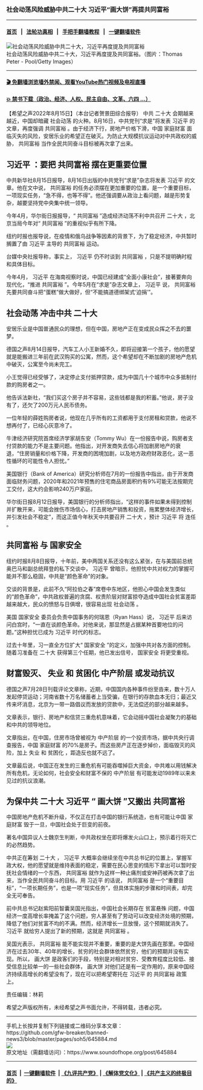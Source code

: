 ### 社会动荡风险威胁中共二十大 习近平“画大饼”再提共同富裕
------------------------

#### [首页](https://github.com/gfw-breaker/banned-news3/blob/master/README.md) &nbsp;&nbsp;|&nbsp;&nbsp; [法轮功真相](https://github.com/begood0513/basic/blob/master/README.md)  &nbsp;&nbsp;|&nbsp;&nbsp; [手把手翻墙教程](https://github.com/gfw-breaker/guides/wiki)  &nbsp;&nbsp;|&nbsp;&nbsp; [一键翻墙软件](https://github.com/gfw-breaker/nogfw/blob/master/README.md)  



<div><img alt="社会动荡风险威胁中共二十大，习近平再度提及共同富裕" src="https://img.soundofhope.org/2022-08/gettyimages-683157028-1660595412271.jpg"/>
<br/><figcaption class="caption">
 社会动荡风险威胁中共二十大，习近平再度提及共同富裕。（图片：Thomas Peter - Pool/Getty Images）
</figcaption></div><hr/>

#### [ 🎬  免翻墙浏览墙外禁闻、观看YouTube热门视频及电视直播](https://github.com/gfw-breaker/HelloWorld)

#### [ 💥  禁书下载（政治、经济、人权、民主自由、文革、六四 ...）](https://github.com/gfw-breaker/books/blob/master/README.md)

<div><div class="Content__Wrapper sc-1bvya0-0 grZQxZ">
 <p class="meta-top">
  <span class="meta">
   【希望之声2022年8月15日】（本台记者贺景田综合报导）
  </span>
  中共
  <ok href="/term/294559">
   二十大
  </ok>
  会期越来越近，中国却暗藏
  <ok href="/term/117059">
   社会动荡
  </ok>
  的火种。8月16日，中共党刊“求是”将发表
  <ok href="/term/1063">
   习近平
  </ok>
  的文章，再度强调
  <ok href="/term/594488">
   共同富裕
  </ok>
  。由于经济下行，房地产价格下滑，中国
  <ok href="/term/772808">
   家庭财富
  </ok>
  面临灭失的风险，安居乐业的希望正在破灭。为防止大规模抗议运动对中共政权的威胁，
  <ok href="/term/594488">
   共同富裕
  </ok>
  当作全民共同奋斗目标被再次拿了出来。
 </p>
 <h2>
  <strong>
   <ok href="/term/1063">
    习近平
   </ok>
   ：要把
   <ok href="/term/594488">
    共同富裕
   </ok>
   摆在更重要位置
  </strong>
 </h2>
 <p>
  中共新华社8月15日报导，8月16日出版的中共党刊“求是”杂志将发表
  <ok href="/term/1063">
   习近平
  </ok>
  的文章。他在文中说，
  <ok href="/term/594488">
   共同富裕
  </ok>
  的任务必须摆在更加重要的位置，是一个重要目标，一项现实任务，“急不得，也等不得”。他还强调要从政治上看问题，越是形势复杂，越要坚持党中央集中统一领导。
 </p>
 <p>
  今年4月，华尔街日报报导，“
  <ok href="/term/594488">
   共同富裕
  </ok>
  ”造成经济动荡不利中共召开
  <ok href="/term/294559">
   二十大
  </ok>
  ，北京当局今年对“
  <ok href="/term/594488">
   共同富裕
  </ok>
  ”的重视似乎有所下降。
 </p>
 <p>
  纽约时报也报导说，在疫情和俄乌战争等因素的背景下，为了稳定经济，中共暂时搁置了由
  <ok href="/term/1063">
   习近平
  </ok>
  主导的
  <ok href="/term/594488">
   共同富裕
  </ok>
  运动。
 </p>
 <p>
  台媒中央社报导称，事实上，
  <ok href="/term/1063">
   习近平
  </ok>
  仍不时谈到
  <ok href="/term/594488">
   共同富裕
  </ok>
  ，只是不提明确时程和具体目标。
 </p>
 <p>
  今年4月，
  <ok href="/term/1063">
   习近平
  </ok>
  在海南视察时说，中国已经建成“全面小康社会”，接著要奔向现代化，“推进
  <ok href="/term/594488">
   共同富裕
  </ok>
  ”。今年5月在“求是”杂志文章上，
  <ok href="/term/1063">
   习近平
  </ok>
  说，
  <ok href="/term/594488">
   共同富裕
  </ok>
  先要共同奋斗把“蛋糕”做大做好，但“不能搞道德绑架式‘迫捐’”。
 </p>
 <h2>
  <strong>
   <ok href="/term/117059">
    社会动荡
   </ok>
   冲击中共
   <ok href="/term/294559">
    二十大
   </ok>
  </strong>
 </h2>
 <p>
  安居乐业是中国普通民众的理想，但在中国，房地产正在变成民众挥之不去的噩梦。
 </p>
 <p>
  德国之声8月14日报导，汽车工人小王新婚不久，即将迎接第一个孩子，他的愿望就是能搬进三年前在武汉购买的公寓，然而，这个希望却在不断加剧的房地产危机中破灭，公寓至今尚未完工。
 </p>
 <p>
  小王觉得已经受够了，决定停止支付抵押贷款，成为中国几十个城市中众多抵制付款的购房者之一。
 </p>
 <p>
  他告诉法新社，“我们买这个房子并不容易，这些钱都是我的积蓄。”他说，房子没有了，还欠了200万元人民币债务。
 </p>
 <p>
  一位年轻的薛姓购房者说，他现在几乎所有的工资都用于支付房租和贷款，他说不想再付了，已经心灰意冷了。
 </p>
 <p>
  牛津经济研究院首席经济学家胡东安（Tommy Wu）在一份报告中说，购房者支付贷款的能力不是主要问题。他指出，对开发商失去信心将加剧房地产的衰退，“住房销量和价格下降，开发商的困境加剧，以及地方政府财政恶化，这一恶性循环的可能性令人担忧。”
 </p>
 <p>
  美国银行（Bank of America）研究分析师在7月的一份报告中指出，由于开发商面临财务问题，2020年和2021年预售的住宅商品房面积约有9%可能无法按期完工交付，这大约会影响240万户家庭。
 </p>
 <p>
  华尔街日报8月12日报导，美国银行的分析师指出，“这样的事件如果未得到控制并扩散开来，可能会挫伤市场信心，打击房地产销售和投资，拖累整体经济增长，并引发社会不稳定”，而这正值今年秋天中共要召开
  <ok href="/term/294559">
   二十大
  </ok>
  ，预计
  <ok href="/term/1063">
   习近平
  </ok>
  将
  <ok href="/term/12659">
   连任
  </ok>
  。
 </p>
 <h2>
  <strong>
   <ok href="/term/594488">
    共同富裕
   </ok>
   与
   <ok href="/term/3085">
    国家安全
   </ok>
  </strong>
 </h2>
 <p>
  纽约时报8月8日报导，十年前，美中两国关系还没有这么紧张，在与美国前总统奥巴马和副总统拜登的私下交谈中，
  <ok href="/term/1063">
   习近平
  </ok>
  曾暗示，他担忧中共对权力的掌握可能并不那么稳固，中共是“颜色革命”的对象。
 </p>
 <p>
  交谈的背景是，此前不久“阿拉伯之春”席卷中东地区，他担心中国会发生类似的“颜色革命”，中共政权普遍的贪腐、权贵阶层对财富掠夺造成中国社会贫富差距越来越大，民众的愤怒与日俱增，很容易出现
  <ok href="/term/117059">
   社会动荡
  </ok>
  。
 </p>
 <p>
  美国
  <ok href="/term/3085">
   国家安全
  </ok>
  委员会负责中国事务的何瑞恩（Ryan Hass）说，
  <ok href="/term/1063">
   习近平
  </ok>
  后来访问白宫时，“一直在谈颜色革命。对他来说，那显然是占据某种首要地位的问题。”这种担忧已成为
  <ok href="/term/1063">
   习近平
  </ok>
  时代的标志。
 </p>
 <p>
  过去十年里，习一直全方位扩大“
  <ok href="/term/3085">
   国家安全
  </ok>
  ”的定义，加强中共对各方面的控制。随着习准备在
  <ok href="/term/294559">
   二十大
  </ok>
  获得第三个任期，他已发出信号，
  <ok href="/term/3085">
   国家安全
  </ok>
  将更受重视。
 </p>
 <h2>
  <strong>
   财富毁灭、
   <ok href="/term/1232">
    失业
   </ok>
   和
   <ok href="/term/767867">
    贫困化
   </ok>
   <ok href="/term/28480">
    中产阶层
   </ok>
   或发动抗议
  </strong>
 </h2>
 <p>
  德国之声7月28日刊载评论文章称，近期，中国国内各种事件纷至沓来，数十万人发起停贷运动；河南省数十万名储蓄者上当受骗，在银行的存款血本无归；最近又传来坏消息，北京为一带一路倡议而发放的贷款中，无法偿还的部分越来越多。
 </p>
 <p>
  文章表示，银行、房地产和信贷三重危机意味着，它会动摇中国社会凝聚力的基础和中共的领导地位。
 </p>
 <p>
  文章指出，在中国，住房市场曾被视为
  <ok href="/term/28480">
   中产阶层
  </ok>
  的一个投资市场，据中共央行调查报告，中国
  <ok href="/term/772808">
   家庭财富
  </ok>
  的70%是房子。而这些房产正在逐步掉价，面临毁灭的风险，加上
  <ok href="/term/1232">
   失业
  </ok>
  和
  <ok href="/term/767867">
   贫困化
  </ok>
  ，距造反也就不远了。
 </p>
 <p>
  文章最后说，中国正在发生的三重危机有可能吞噬掉巨大资金，中共难以用钱解决所有危机，无论如何，社会安全和财富不保的
  <ok href="/term/28480">
   中产阶层
  </ok>
  有可能发动1989年以来未见过的抗议浪潮。
 </p>
 <h2>
  <strong>
   为保中共
   <ok href="/term/294559">
    二十大
   </ok>
   <ok href="/term/1063">
    习近平
   </ok>
   “
   <ok href="/term/632520">
    画大饼
   </ok>
   ”又搬出
   <ok href="/term/594488">
    共同富裕
   </ok>
  </strong>
 </h2>
 <p>
  中国房地产危机不断升级，不仅正在打击中国的银行系统造，也有可能让中国
  <ok href="/term/772808">
   家庭财富
  </ok>
  毁于一旦，中国社会处于巨变的前夜。
 </p>
 <p>
  著名中国异议人士魏京生判断，中共政权坐在即将爆发火山口上，预示着行将灭亡的必然趋势。
 </p>
 <p>
  中共正在筹划
  <ok href="/term/294559">
   二十大
  </ok>
  ，
  <ok href="/term/1063">
   习近平
  </ok>
  大概率会继续坐在中共总书记的位置上，掌握军政大权，他的愿望就是维持表面的稳定，需要在民心思变的情形下拿出可以暂时安抚社会情绪的一个东西，
  <ok href="/term/594488">
   共同富裕
  </ok>
  就作为这样一种止痛剂或安神药被再次拿了出来，当作全民共同奋斗的目标。用
  <ok href="/term/1063">
   习近平
  </ok>
  的话说，
  <ok href="/term/594488">
   共同富裕
  </ok>
  是一个“重要目标”，“一项长期任务”，也是一项“现实任务”，但具体实施的步骤和时间表，却完全无可奉告。
 </p>
 <p>
  前中共总书记赵紫阳前智囊吴国光指出，中国社会长期存在
  <ok href="/term/51732">
   贫富悬殊
  </ok>
  问题，中国经济一度高增长率掩盖了这个问题，穷人甚至有了劳动可以改变经济处境的预期，降低了他们对贫富不均的不满。然而，经济增长一旦放慢，这个预期就消失了。
  <ok href="/term/1063">
   习近平
  </ok>
  就给穷人提出了新的预期，这就是
  <ok href="/term/594488">
   共同富裕
  </ok>
  。
 </p>
 <p>
  吴国光表示，
  <ok href="/term/594488">
   共同富裕
  </ok>
  能不能实现并不重要，重要的是大饼先画在那里。中国经济在过去30年、40年的增长，贫穷的社会群体依然贫穷，他们的预期并没有实现。所以，
  <ok href="/term/632520">
   画大饼
  </ok>
  是政客们的手段，特别是对相对贫穷、受教育程度比较低、接受信息比较单一的一些社会群体，
  <ok href="/term/632520">
   画大饼
  </ok>
  对他们还是有一定作用的，原来中国经济持续高增长的希望没有了，现在可以把希望寄托在
  <ok href="/term/1063">
   习近平
  </ok>
  的
  <ok href="/term/594488">
   共同富裕
  </ok>
  政策上。
 </p>
 <p class="meta-btm">
  责任编辑：林莉
 </p>
 <p class="meta-btm">
  希望之声版权所有，未经希望之声书面允许，不得转载，违者必究。
 </p>
</div>
</div>
<hr/>
手机上长按并复制下列链接或二维码分享本文章：<br/>
https://github.com/gfw-breaker/banned-news3/blob/master/pages/soh5/645884.md <br/>
<a href='https://github.com/gfw-breaker/banned-news3/blob/master/pages/soh5/645884.md'><img src='https://github.com/gfw-breaker/banned-news3/blob/master/pages/soh5/645884.md.png'/></a> <br/>
原文地址（需翻墙访问）：https://www.soundofhope.org/post/645884


------------------------
#### [首页](https://github.com/gfw-breaker/banned-news3/blob/master/README.md) &nbsp;|&nbsp; [一键翻墙软件](https://github.com/gfw-breaker/nogfw/blob/master/README.md) &nbsp;| [《九评共产党》](https://github.com/gfw-breaker/9ping.md/blob/master/README.md#九评之一评共产党是什么) | [《解体党文化》](https://github.com/gfw-breaker/jtdwh.md/blob/master/README.md) | [《共产主义的终极目的》](https://github.com/gfw-breaker/gczydzjmd.md/blob/master/README.md)


<img src='http://gfw-breaker.win/banned-news3/pages/soh5/645884.md' width='0px' height='0px'/>